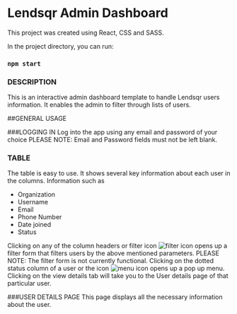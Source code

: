 # Lendsqr Admin Dashboard

This project was created using React, CSS and SASS.


In the project directory, you can run:

### `npm start`

### DESCRIPTION
This is an interactive admin dashboard template to handle Lendsqr users information. 
It enables the admin to filter through lists of users.

##GENERAL USAGE


###LOGGING IN
Log into the app using any email and password of your choice 
PLEASE NOTE: Email and Password fields must not be left blank.

### TABLE
The table is easy to use. It shows several key information about each user in the columns.
Information such as
- Organization
- Username
- Email
- Phone Number
- Date joined
- Status

Clicking on any of the column headers or filter icon ![filter icon](./src/assets/arrowDown.png) opens up a filter form that filters users by the above mentioned parameters.
PLEASE NOTE: The filter form is not currently functional.
Clicking on the dotted status column of a user or the icon ![menu icon](./src/assets/more.svg) opens up a pop up menu. Clicking on the view 
details tab will take you to the User details page of that particular user.


###USER DETAILS PAGE
This page displays all the necessary information about the user. 